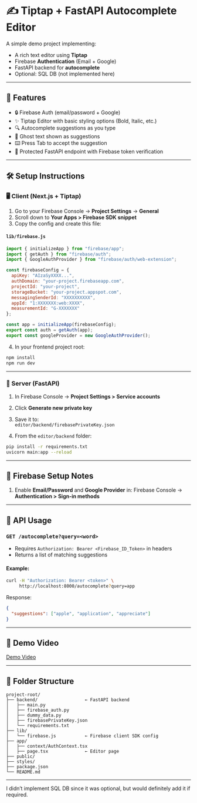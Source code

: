 # ✍️ Tiptap + FastAPI Autocomplete Editor

A simple demo project implementing:
- A rich text editor using **Tiptap**
- Firebase **Authentication** (Email + Google)
- FastAPI backend for **autocomplete**
- Optional: SQL DB (not implemented here)

---

## 🧠 Features

- 🔒 Firebase Auth (email/password + Google)
- ✨ Tiptap Editor with basic styling options (Bold, Italic, etc.)
- 🔍 Autocomplete suggestions as you type
- 👻 Ghost text shown as suggestions
- ⌨️ Press Tab to accept the suggestion
- 🔗 Protected FastAPI endpoint with Firebase token verification

---

## 🛠 Setup Instructions

### 🖥 Client (Next.js + Tiptap)

1. Go to your Firebase Console → **Project Settings** → **General**
2. Scroll down to **Your Apps > Firebase SDK snippet**
3. Copy the config and create this file:

#### `lib/firebase.js`

```js
import { initializeApp } from "firebase/app";
import { getAuth } from "firebase/auth";
import { GoogleAuthProvider } from "firebase/auth/web-extension";

const firebaseConfig = {
  apiKey: "AIzaSyXXXX...",
  authDomain: "your-project.firebaseapp.com",
  projectId: "your-project",
  storageBucket: "your-project.appspot.com",
  messagingSenderId: "XXXXXXXXXX",
  appId: "1:XXXXXXX:web:XXXX",
  measurementId: "G-XXXXXXX"
};

const app = initializeApp(firebaseConfig);
export const auth = getAuth(app);
export const googleProvider = new GoogleAuthProvider();
```

4. In your frontend project root:

```bash
npm install
npm run dev
```

---

### 🐍 Server (FastAPI)

1. In Firebase Console → **Project Settings > Service accounts**
2. Click **Generate new private key**
3. Save it to:  
   `editor/backend/firebasePrivateKey.json`

4. From the `editor/backend` folder:

```bash
pip install -r requirements.txt
uvicorn main:app --reload
```

---

## 🔐 Firebase Setup Notes

1. Enable **Email/Password** and **Google Provider** in:
   Firebase Console → **Authentication > Sign-in methods**

---

## 🔗 API Usage

### `GET /autocomplete?query=<word>`

- Requires `Authorization: Bearer <Firebase_ID_Token>` in headers
- Returns a list of matching suggestions

#### Example:

```bash
curl -H "Authorization: Bearer <token>" \
     http://localhost:8000/autocomplete?query=app
```

Response:
```json
{
  "suggestions": ["apple", "application", "appreciate"]
}
```

---

## 🎥 Demo Video

[Demo Video](https://www.loom.com/share/05abcd156da140d6b875e4709a554c12?sid=b2df68bc-184a-4316-bb82-437b51a030dc)


---

## 📁 Folder Structure

```
project-root/
├── backend/                  ← FastAPI backend
│   ├── main.py
│   ├── firebase_auth.py
│   ├── dummy_data.py
│   ├── firebasePrivateKey.json
│   └── requirements.txt
├── lib/
│   └── firebase.js           ← Firebase client SDK config
├── app/
│   ├── context/AuthContext.tsx
│   ├── page.tsx              ← Editor page
├── public/
├── styles/
├── package.json
└── README.md
```

---

I didn’t implement SQL DB since it was optional, but would definitely add it if required.
